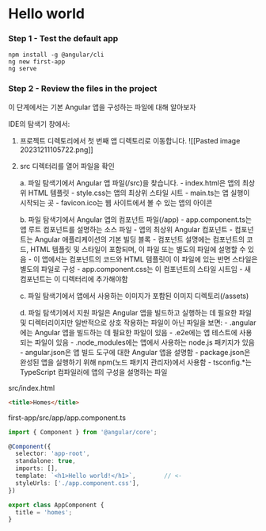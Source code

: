 
# Hello world

### Step 1 - Test the default app

```shell
npm install -g @angular/cli
ng new first-app
ng serve
```


### Step 2 - Review the files in the project

이 단계에서는 기본 Angular 앱을 구성하는 파일에 대해 알아보자

IDE의 탐색기 창에서:

1. 프로젝트 디렉토리에서 첫 번째 앱 디렉토리로 이동합니다.
![[Pasted image 20231211105722.png]]
2. src 디렉터리를 열어 파일을 확인

	a. 파일 탐색기에서 Angular 앱 파일(/src)을 찾습니다.
		- index.html은 앱의 최상위 HTML 템플릿
		- style.css는 앱의 최상위 스타일 시트
		- main.ts는 앱 실행이 시작되는 곳
		- favicon.ico는 웹 사이트에서 볼 수 있는 앱의 아이콘

	b. 파일 탐색기에서 Angular 앱의 컴포넌트 파일(/app)
		- app.component.ts는 앱 루트 컴포넌트를 설명하는 소스 파일
		- 앱의 최상위 Angular 컴포넌트 
		- 컴포넌트는 Angular 애플리케이션의 기본 빌딩 블록
		- 컴포넌트 설명에는 컴포넌트의 코드, HTML 템플릿 및 스타일이 포함되며, 이 파일 또는 별도의 파일에 설명할 수 있음
		- 이 앱에서는 컴포넌트의 코드와 HTML 템플릿이 이 파일에 있는 반면 스타일은 별도의 파일로 구성
		- app.component.css는 이 컴포넌트의 스타일 시트임
		- 새 컴포넌트는 이 디렉터리에 추가해야함

	c. 파일 탐색기에서 앱에서 사용하는 이미지가 포함된 이미지 디렉토리(/assets)

	d. 파일 탐색기에서 지원 파일은 Angular 앱을 빌드하고 실행하는 데 필요한 파일 및 디렉터리이지만 일반적으로 상호 작용하는 파일이 아닌 파일을 보면:
		- .angular에는 Angular 앱을 빌드하는 데 필요한 파일이 있음
		- .e2e에는 앱 테스트에 사용되는 파일이 있음
		- .node_modules에는 앱에서 사용하는 node.js 패키지가 있음
		- angular.json은 앱 빌드 도구에 대한 Angular 앱을 설명함
		- package.json은 완성된 앱을 실행하기 위해 npm(노드 패키지 관리자)에서 사용함
		- tsconfig.*는 TypeScript 컴파일러에 앱의 구성을 설명하는 파일

src/index.html
```html
<title>Homes</title>
```

first-app/src/app/app.component.ts
```ts
import { Component } from '@angular/core';

@Component({
  selector: 'app-root',
  standalone: true,
  imports: [],
  template: `<h1>Hello world!</h1>`,        // <- 
  styleUrls: ['./app.component.css'],
})

export class AppComponent {
  title = 'homes';
}
```

